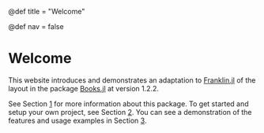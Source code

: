 @def title = "Welcome"

@def nav = false
# Welcome

This website introduces and demonstrates an adaptation to [Franklin.jl](https://franklinjl.org) of the layout in the package [Books.jl](https://books.huijzer.xyz) at version 1.2.2.

See Section [1](/section-1/) for more information about this package.
To get started and setup your own project, see Section [2](/section-2/).
You can see a demonstration of the features and usage examples in Section [3](/section-3/).
